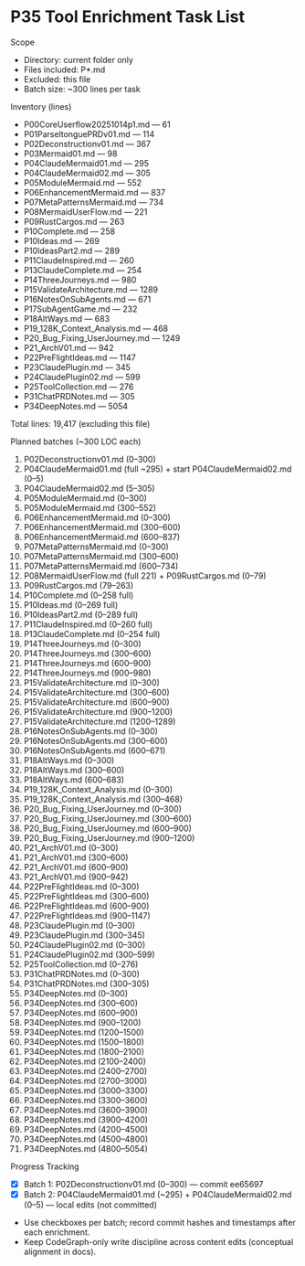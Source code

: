 # P35 Tool Enrichment Task List

Scope
- Directory: current folder only
- Files included: P*.md
- Excluded: this file
- Batch size: ~300 lines per task

Inventory (lines)
- P00CoreUserflow20251014p1.md — 61
- P01ParseltonguePRDv01.md — 114
- P02Deconstructionv01.md — 367
- P03Mermaid01.md — 98
- P04ClaudeMermaid01.md — 295
- P04ClaudeMermaid02.md — 305
- P05ModuleMermaid.md — 552
- P06EnhancementMermaid.md — 837
- P07MetaPatternsMermaid.md — 734
- P08MermaidUserFlow.md — 221
- P09RustCargos.md — 263
- P10Complete.md — 258
- P10Ideas.md — 269
- P10IdeasPart2.md — 289
- P11ClaudeInspired.md — 260
- P13ClaudeComplete.md — 254
- P14ThreeJourneys.md — 980
- P15ValidateArchitecture.md — 1289
- P16NotesOnSubAgents.md — 671
- P17SubAgentGame.md — 232
- P18AltWays.md — 683
- P19_128K_Context_Analysis.md — 468
- P20_Bug_Fixing_UserJourney.md — 1249
- P21_ArchV01.md — 942
- P22PreFlightIdeas.md — 1147
- P23ClaudePlugin.md — 345
- P24ClaudePlugin02.md — 599
- P25ToolCollection.md — 276
- P31ChatPRDNotes.md — 305
- P34DeepNotes.md — 5054

Total lines: 19,417 (excluding this file)

Planned batches (~300 LOC each)
1) P02Deconstructionv01.md (0–300)
2) P04ClaudeMermaid01.md (full ~295) + start P04ClaudeMermaid02.md (0–5)
3) P04ClaudeMermaid02.md (5–305)
4) P05ModuleMermaid.md (0–300)
5) P05ModuleMermaid.md (300–552)
6) P06EnhancementMermaid.md (0–300)
7) P06EnhancementMermaid.md (300–600)
8) P06EnhancementMermaid.md (600–837)
9) P07MetaPatternsMermaid.md (0–300)
10) P07MetaPatternsMermaid.md (300–600)
11) P07MetaPatternsMermaid.md (600–734)
12) P08MermaidUserFlow.md (full 221) + P09RustCargos.md (0–79)
13) P09RustCargos.md (79–263)
14) P10Complete.md (0–258 full)
15) P10Ideas.md (0–269 full)
16) P10IdeasPart2.md (0–289 full)
17) P11ClaudeInspired.md (0–260 full)
18) P13ClaudeComplete.md (0–254 full)
19) P14ThreeJourneys.md (0–300)
20) P14ThreeJourneys.md (300–600)
21) P14ThreeJourneys.md (600–900)
22) P14ThreeJourneys.md (900–980)
23) P15ValidateArchitecture.md (0–300)
24) P15ValidateArchitecture.md (300–600)
25) P15ValidateArchitecture.md (600–900)
26) P15ValidateArchitecture.md (900–1200)
27) P15ValidateArchitecture.md (1200–1289)
28) P16NotesOnSubAgents.md (0–300)
29) P16NotesOnSubAgents.md (300–600)
30) P16NotesOnSubAgents.md (600–671)
31) P18AltWays.md (0–300)
32) P18AltWays.md (300–600)
33) P18AltWays.md (600–683)
34) P19_128K_Context_Analysis.md (0–300)
35) P19_128K_Context_Analysis.md (300–468)
36) P20_Bug_Fixing_UserJourney.md (0–300)
37) P20_Bug_Fixing_UserJourney.md (300–600)
38) P20_Bug_Fixing_UserJourney.md (600–900)
39) P20_Bug_Fixing_UserJourney.md (900–1200)
40) P21_ArchV01.md (0–300)
41) P21_ArchV01.md (300–600)
42) P21_ArchV01.md (600–900)
43) P21_ArchV01.md (900–942)
44) P22PreFlightIdeas.md (0–300)
45) P22PreFlightIdeas.md (300–600)
46) P22PreFlightIdeas.md (600–900)
47) P22PreFlightIdeas.md (900–1147)
48) P23ClaudePlugin.md (0–300)
49) P23ClaudePlugin.md (300–345)
50) P24ClaudePlugin02.md (0–300)
51) P24ClaudePlugin02.md (300–599)
52) P25ToolCollection.md (0–276)
53) P31ChatPRDNotes.md (0–300)
54) P31ChatPRDNotes.md (300–305)
55) P34DeepNotes.md (0–300)
56) P34DeepNotes.md (300–600)
57) P34DeepNotes.md (600–900)
58) P34DeepNotes.md (900–1200)
59) P34DeepNotes.md (1200–1500)
60) P34DeepNotes.md (1500–1800)
61) P34DeepNotes.md (1800–2100)
62) P34DeepNotes.md (2100–2400)
63) P34DeepNotes.md (2400–2700)
64) P34DeepNotes.md (2700–3000)
65) P34DeepNotes.md (3000–3300)
66) P34DeepNotes.md (3300–3600)
67) P34DeepNotes.md (3600–3900)
68) P34DeepNotes.md (3900–4200)
69) P34DeepNotes.md (4200–4500)
70) P34DeepNotes.md (4500–4800)
71) P34DeepNotes.md (4800–5054)

Progress Tracking
- [x] Batch 1: P02Deconstructionv01.md (0–300) — commit ee65697
- [x] Batch 2: P04ClaudeMermaid01.md (~295) + P04ClaudeMermaid02.md (0–5) — local edits (not committed)
- Use checkboxes per batch; record commit hashes and timestamps after each enrichment.
- Keep CodeGraph-only write discipline across content edits (conceptual alignment in docs).

